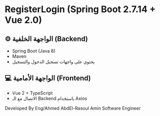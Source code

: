 # RegisterLogin (Spring Boot 2.7.14 + Vue 2.0)

## ⚙️ الواجهة الخلفية (Backend)
- Spring Boot (Java 8)
- Maven
- يحتوي على واجهات تسجيل الدخول والتسجيل

## 💻 الواجهة الأمامية (Frontend)
- Vue 2 + TypeScript
- الاتصال مع الـ Backend باستخدام Axios


Developed By 
              Eng/Ahmed AbdEl-Rasoul Amin
               Software Engineer
